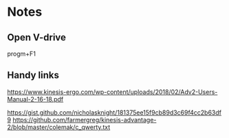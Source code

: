 # Notes

## Open V-drive
progm+F1


## Handy links
https://www.kinesis-ergo.com/wp-content/uploads/2018/02/Adv2-Users-Manual-2-16-18.pdf

https://gist.github.com/nicholasknight/181375ee15f9cb89d3c69f4cc2b63df9
https://github.com/farmergreg/kinesis-advantage-2/blob/master/colemak/c_qwerty.txt
